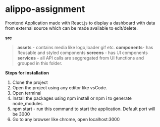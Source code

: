 # alippo-assignment
Frontend Application made with React.js to display a dashboard with data from external source which can be made available to edit/delete.

**src**
>**assets** - contains media like logo,loader gif etc.
>**components**- has Reusable and styled components 
>**screens** - has UI components 
>**services** - all API calls are seggregated from UI functions and grouped in this folder.

**Steps for installation**

1. Clone the project
2. Open the project using any editor like vsCode.
3. Open terminal
4. Install the packages using npm install or npm i to generate node_modules
5. npm start - run this command to start the application. Default port will be 3000
6. Go to any browser like chrome, open localhost:3000
